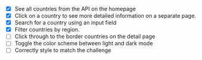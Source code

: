 - [X] See all countries from the API on the homepage
- [X] Click on a country to see more detailed information on a separate page.
- [X] Search for a country using an input field
- [X] Filter countries by region.
- [ ] Click through to the border countries on the detail page
- [ ] Toggle the color scheme between light and dark mode
- [ ] Correctly style to match the challenge